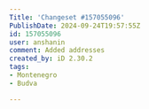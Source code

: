 ```yaml
---
Title: 'Changeset #157055096'
PublishDate: 2024-09-24T19:57:55Z
id: 157055096
user: anshanin
comment: Added addresses
created_by: iD 2.30.2
tags:
- Montenegro
- Budva

---
```

